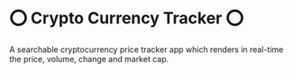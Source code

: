 # ⭕ Crypto Currency Tracker ⭕ </br>
A searchable cryptocurrency price tracker app which renders in real-time the price, volume, change and market cap.
</br>

